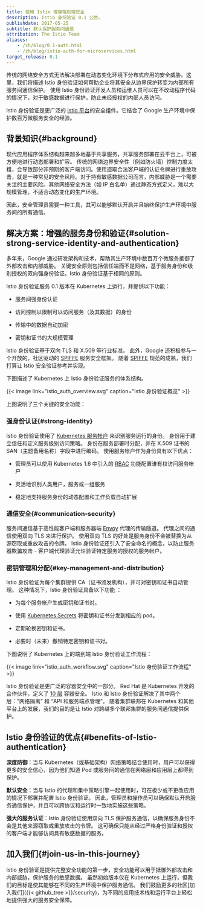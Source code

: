 ```yaml
---
title: 使用 Istio 增强端到端安全
description: Istio 身份验证 0.1 公告。
publishdate: 2017-05-25
subtitle: 默认保护服务间通信
attribution: The Istio Team
aliases:
    - /zh/blog/0.1-auth.html
    - /zh/blog/istio-auth-for-microservices.html
target_release: 0.1
---
```


传统的网络安全方式无法解决部署在动态变化环境下分布式应用的安全威胁。这里，我们将描述 Istio 身份验证如何帮助企业将其安全从边界保护转变为内部所有服务间通信保护。 使用 Istio 身份验证开发人员和运维人员可以在不改动程序代码的情况下，对于敏感数据进行保护，防止未经授权的内部人员访问。

Istio 身份验证是更广泛的 [Istio 平台](/zh)的安全组件。它结合了 Google 生产环境中保护数百万微服务安全的经验。

## 背景知识{#background}

现代应用程序体系结构越来越多地基于共享服务，共享服务部署在云平台上，可被方便地进行动态部署和扩容。 传统的网络边界安全性（例如防火墙）控制力度太粗，会导致部分非预期的客户端访问。使用盗取合法客户端的认证令牌进行重放攻击，就是一种常见的安全风险。对于持有敏感数据公司而言，内部威胁是一个需要关注的主要风险。其他网络安全方法（如 IP 白名单）通过静态方式定义，难以大规模管理，不适合动态变化的生产环境。

因此，安全管理员需要一种工具，其可以能够默认开启并且始终保护生产环境中服务间的所有通信。

## 解决方案：增强的服务身份和验证{#solution-strong-service-identity-and-authentication}

多年来，Google 通过研发架构和技术，帮助其生产环境中数百万个微服务抵御了外部攻击和内部威胁。 关键安全原则包括信任端而不是网络，基于服务身份和级别授权的双向强身份验证。Istio 身份验证基于相同的原则。

Istio 身份验证服务 0.1 版本在 Kubernetes 上运行，并提供以下功能：

* 服务间强身份认证

* 访问控制以限制可以访问服务（及其数据）的身份

* 传输中的数据自动加密

* 密钥和证书的大规模管理

Istio 身份验证基于双向 TLS 和 X.509 等行业标准。 此外，Google 还积极参与一个开放的，社区驱动的 [SPIFFE](https://spiffe.io/) 服务安全框架。 随着 [SPIFFE](https://spiffe.io/) 规范的成熟，我们打算让 Istio 安全验证参考并实现。

下图描述了 Kubernetes 上 Istio 身份验证服务的体系结构。

{{< image link="istio_auth_overview.svg" caption="Istio 身份验证概览" >}}

上图说明了三个关键的安全功能：

### 强身份认证{#strong-identity}

Istio 身份验证使用了 [Kubernetes 服务帐户](https://kubernetes.io/docs/tasks/configure-pod-container/configure-service-account/) 来识别服务运行的身份。 身份用于建立信任和定义服务级别访问策略。 身份在服务部署时分配，并在 X.509 证书的 SAN（主题备用名称）字段中进行编码。 使用服务帐户作为身份具有以下优点：

* 管理员可以使用 Kubernetes 1.6 中引入的 [RBAC](https://kubernetes.io/docs/reference/access-authn-authz/rbac/) 功能配置谁有权访问服务帐户

* 灵活地识别人类用户，服务或一组服务

* 稳定地支持服务身份的动态配置和工作负载自动扩展

### 通信安全{#communication-security}

服务间通信基于高性能客户端和服务器端 [Envoy](https://envoyproxy.github.io/envoy/) 代理的传输隧道。 代理之间的通信使用双向 TLS 来进行保护。 使用双向 TLS 的好处是服务身份不会被替换为从源窃取或重放攻击的令牌。 Istio 身份验证还引入了安全命名的概念，以防止服务器欺骗攻击 - 客户端代理验证允许验证特定服务的授权的服务帐户。

### 密钥管理和分配{#key-management-and-distribution}

Istio 身份验证为每个集群提供 CA（证书颁发机构），并可对密钥和证书自动管理。 这种情况下，Istio 身份验证具备以下功能 ：

* 为每个服务帐户生成密钥和证书对。

* 使用 [Kubernetes Secrets](https://kubernetes.io/docs/concepts/configuration/secret/) 将密钥和证书分发到相应的 pod。

* 定期轮换密钥和证书。

* 必要时（未来）撤销特定密钥和证书对。

下图说明了 Kubernetes 上的端到端 Istio 身份验证工作流程：

{{< image link="istio_auth_workflow.svg" caption="Istio 身份验证工作流程" >}}

Istio 身份验证是更广泛的容器安全中的一部分。 Red Hat 是 Kubernetes 开发的合作伙伴，定义了 [10 层](https://www.redhat.com/en/resources/container-security-openshift-cloud-devops-whitepaper) 容器安全。 Istio 和 Istio 身份验证解决了其中两个层：”网络隔离” 和 “API 和服务端点管理”。 随着集群联邦在 Kubernetes 和其他平台上的发展，我们的目的是让 Istio 对跨越多个联邦集群的服务间通信提供保护。

## Istio 身份验证的优点{#benefits-of-Istio-authentication}

**深度防御**：当与 Kubernetes（或基础架构）网络策略结合使用时，用户可以获得更多的安全信心，因为他们知道 Pod 或服务间的通信在网络层和应用层上都得到保护。

**默认安全**：当与 Istio 的代理和集中策略引擎一起使用时，可在极少或不更改应用的情况下部署并配置 Istio 身份验证。 因此，管理员和操作员可以确保默认开启服务通信保护，并且可以跨协议和运行时一致地实施这些策略。

**强大的服务认证**：Istio 身份验证使用双向 TLS 保护服务通信，以确保服务身份不会是其他来源窃取或重放攻击的令牌。 这可确保只能从经过严格身份验证和授权的客户端才能够访问具有敏感数据的服务。

## 加入我们{#join-us-in-this-journey}

Istio 身份验证是提供完整安全功能的第一步，安全功能可以用于抵御外部攻击和内部威胁，保护服务的敏感数据。 虽然初始版本仅在 Kubernetes 上运行，但我们的目标是使其能够在不同的生产环境中保护服务通信。 我们鼓励更多的社区[加入我们]({{< github_tree >}}/security)，为不同的应用技术栈和运行平台上轻松地提供强大的服务安全保障。
